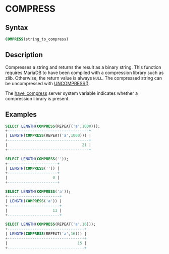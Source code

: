# COMPRESS

## Syntax

```sql
COMPRESS(string_to_compress)
```

## Description

Compresses a string and returns the result as a binary string. This
function requires MariaDB to have been compiled with a compression
library such as zlib. Otherwise, the return value is always `NULL`. The
compressed string can be uncompressed with [UNCOMPRESS()](/built-in-functions/secondary-functions/encryption-hashing-and-compression-functions/uncompress/).

The [have_compress](/kb/en/server-system-variables/#have_compress) server system variable indicates whether a compression library is present.

## Examples

```sql
SELECT LENGTH(COMPRESS(REPEAT('a',1000)));
+------------------------------------+
| LENGTH(COMPRESS(REPEAT('a',1000))) |
+------------------------------------+
|                                 21 |
+------------------------------------+

SELECT LENGTH(COMPRESS(''));
+----------------------+
| LENGTH(COMPRESS('')) |
+----------------------+
|                    0 |
+----------------------+

SELECT LENGTH(COMPRESS('a'));
+-----------------------+
| LENGTH(COMPRESS('a')) |
+-----------------------+
|                    13 |
+-----------------------+

SELECT LENGTH(COMPRESS(REPEAT('a',16)));
+----------------------------------+
| LENGTH(COMPRESS(REPEAT('a',16))) |
+----------------------------------+
|                               15 |
+----------------------------------+
```